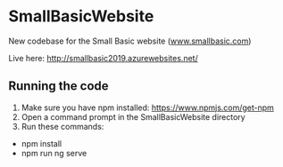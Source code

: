 # SmallBasicWebsite
New codebase for the Small Basic website (www.smallbasic.com)

Live here: http://smallbasic2019.azurewebsites.net/

## Running the code
1. Make sure you have npm installed: https://www.npmjs.com/get-npm
2. Open a command prompt in the SmallBasicWebsite directory
3. Run these commands:
  - npm install
  - npm run ng serve
